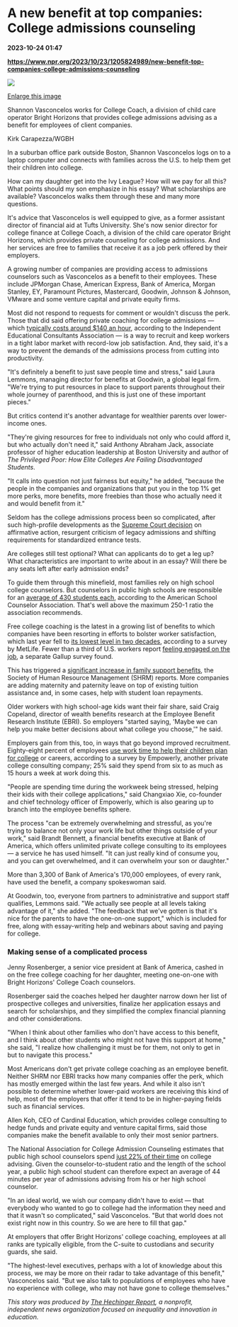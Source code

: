 # A new benefit at top companies: College admissions counseling

**2023-10-24 01:47**

**https://www.npr.org/2023/10/23/1205824989/new-benefit-top-companies-college-admissions-counseling**

 ![](https://media.npr.org/assets/img/2023/10/13/marcus-collegecoaching02_slide-b9c6f5d84b48e3861406fc504a9437de2d28d2f7-s1100-c50.jpeg) 

[Enlarge this image](https://media.npr.org/assets/img/2023/10/13/marcus-collegecoaching02_slide-b9c6f5d84b48e3861406fc504a9437de2d28d2f7-s1200.jpeg)

Shannon Vasconcelos works for College Coach, a division of child care operator Bright Horizons that provides college admissions advising as a benefit for employees of client companies.

Kirk Carapezza/WGBH

In a suburban office park outside Boston, Shannon Vasconcelos logs on to a laptop computer and connects with families across the U.S. to help them get their children into college.

How can my daughter get into the Ivy League? How will we pay for all this? What points should my son emphasize in his essay? What scholarships are available? Vasconcelos walks them through these and many more questions.

It's advice that Vasconcelos is well equipped to give, as a former assistant director of financial aid at Tufts University. She's now senior director for college finance at College Coach, a division of the child care operator Bright Horizons, which provides private counseling for college admissions. And her services are free to families that receive it as a job perk offered by their employers.

A growing number of companies are providing access to admissions counselors such as Vasconcelos as a benefit to their employees. These include JPMorgan Chase, American Express, Bank of America, Morgan Stanley, EY, Paramount Pictures, Mastercard, Goodwin, Johnson & Johnson, VMware and some venture capital and private equity firms.

Most did not respond to requests for comment or wouldn't discuss the perk. Those that did said offering private coaching for college admissions — which [typically costs around $140 an hour](https://www.iecaonline.com/quick-links/ieca-news-center/press/background-information-on-independent-educational-consulting/), according to the Independent Educational Consultants Association — is a way to recruit and keep workers in a tight labor market with record-low job satisfaction. And, they said, it's a way to prevent the demands of the admissions process from cutting into productivity.

"It's definitely a benefit to just save people time and stress," said Laura Lemmons, managing director for benefits at Goodwin, a global legal firm. "We're trying to put resources in place to support parents throughout their whole journey of parenthood, and this is just one of these important pieces."

But critics contend it's another advantage for wealthier parents over lower-income ones.

"They're giving resources for free to individuals not only who could afford it, but who actually don't need it," said Anthony Abraham Jack, associate professor of higher education leadership at Boston University and author of _The Privileged Poor: How Elite Colleges Are Failing Disadvantaged Students_.

"It calls into question not just fairness but equity," he added, "because the people in the companies and organizations that put you in the top 1% get more perks, more benefits, more freebies than those who actually need it and would benefit from it."

Seldom has the college admissions process been so complicated, after such high-profile developments as the [Supreme Court decision](https://www.npr.org/2023/06/29/1181138066/affirmative-action-supreme-court-decision) on affirmative action, resurgent criticism of legacy admissions and shifting requirements for standardized entrance tests.

Are colleges still test optional? What can applicants do to get a leg up? What characteristics are important to write about in an essay? Will there be any seats left after early admission ends?

To guide them through this minefield, most families rely on high school college counselors. But counselors in public high schools are responsible for an [average of 430 students each](https://www.schoolcounselor.org/getmedia/bb23299b-678d-4bce-8863-cfcb55f7df87/2020-State-of-the-Profession.pdf), according to the American School Counselor Association. That's well above the maximum 250-1 ratio the association recommends.

Free college coaching is the latest in a growing list of benefits to which companies have been resorting in efforts to bolster worker satisfaction, which last year fell to [its lowest level in two decades](https://www.metlife.com/content/dam/metlifecom/us/noindex/pdf/ebts-2023/MetLife_EBTS_2023.pdf), according to a survey by MetLife. Fewer than a third of U.S. workers report [feeling engaged on the job](https://www.gallup.com/workplace/349484/state-of-the-global-workplace.aspx?utm_source=google&utm_medium=cpc&utm_campaign=gallup_access_branded&utm_term=&gclid=Cj0KCQjw54iXBhCXARIsADWpsG-dvSXXa2CHuDpQAysF3ES20y1fYBEQb3EycTtImjIUtnsDfi7I5lYaAsPtEALw_wcB), a separate Gallup survey found.

This has triggered a [significant increase in family support benefits](https://www.shrm.org/hr-today/trends-and-forecasting/research-and-surveys/Pages/Employee-Benefits-Survey.aspx), the Society of Human Resource Management (SHRM) reports. More companies are adding maternity and paternity leave on top of existing tuition assistance and, in some cases, help with student loan repayments.

Older workers with high school-age kids want their fair share, said Craig Copeland, director of wealth benefits research at the Employee Benefit Research Institute (EBRI). So employers "started saying, 'Maybe we can help you make better decisions about what college you choose,'" he said.

Employers gain from this, too, in ways that go beyond improved recruitment. Eighty-eight percent of employees [use work time to help their children plan for college](https://empowerly.com/wordpress/wp-content/uploads/2023/06/EmpowerlyB2BInfographic.pdf) or careers, according to a survey by Empowerly, another private college consulting company; 25% said they spend from six to as much as 15 hours a week at work doing this.

"People are spending time during the workweek being stressed, helping their kids with their college applications," said Changxiao Xie, co-founder and chief technology officer of Empowerly, which is also gearing up to branch into the employee benefits sphere.

The process "can be extremely overwhelming and stressful, as you're trying to balance not only your work life but other things outside of your work," said Brandt Bennett, a financial benefits executive at Bank of America, which offers unlimited private college consulting to its employees — a service he has used himself. "It can just really kind of consume you, and you can get overwhelmed, and it can overwhelm your son or daughter."

More than 3,300 of Bank of America's 170,000 employees, of every rank, have used the benefit, a company spokeswoman said.

At Goodwin, too, everyone from partners to administrative and support staff qualifies, Lemmons said. "We actually see people at all levels taking advantage of it," she added. "The feedback that we've gotten is that it's nice for the parents to have the one-on-one support," which is included for free, along with essay-writing help and webinars about saving and paying for college.

### Making sense of a complicated process

Jenny Rosenberger, a senior vice president at Bank of America, cashed in on the free college coaching for her daughter, meeting one-on-one with Bright Horizons' College Coach counselors.

Rosenberger said the coaches helped her daughter narrow down her list of prospective colleges and universities, finalize her application essays and search for scholarships, and they simplified the complex financial planning and other considerations.

"When I think about other families who don't have access to this benefit, and I think about other students who might not have this support at home," she said, "I realize how challenging it must be for them, not only to get in but to navigate this process."

Most Americans don't get private college coaching as an employee benefit. Neither SHRM nor EBRI tracks how many companies offer the perk, which has mostly emerged within the last few years. And while it also isn't possible to determine whether lower-paid workers are receiving this kind of help, most of the employers that offer it tend to be in higher-paying fields such as financial services.

Allen Koh, CEO of Cardinal Education, which provides college consulting to hedge funds and private equity and venture capital firms, said those companies make the benefit available to only their most senior partners.

The National Association for College Admission Counseling estimates that public high school counselors spend [just 22% of their time](https://www.nacacnet.org/school-counseling/) on college advising. Given the counselor-to-student ratio and the length of the school year, a public high school student can therefore expect an average of 44 minutes per year of admissions advising from his or her high school counselor.

"In an ideal world, we wish our company didn't have to exist — that everybody who wanted to go to college had the information they need and that it wasn't so complicated," said Vasconcelos. "But that world does not exist right now in this country. So we are here to fill that gap."

At employers that offer Bright Horizons' college coaching, employees at all ranks are typically eligible, from the C-suite to custodians and security guards, she said.

"The highest-level executives, perhaps with a lot of knowledge about this process, we may be more on their radar to take advantage of this benefit," Vasconcelos said. "But we also talk to populations of employees who have no experience with college, who may not have gone to college themselves."

_This story was produced by_ [_The Hechinger Report_](https://hechingerreport.org/special-reports/higher-education/)_, a nonprofit, independent news organization focused on inequality and innovation in education._